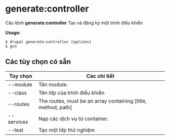 # generate:controller
Câu lệnh **generate:controller** Tạo và đăng ký một trình điều khiển

**Usage:**
```
$ drupal generate:controller [options] 
$ gcn  
```

## Các tùy chọn có sẵn
Tùy chọn | Các chi tiết
-------|-------------
--module | Tên module.
--class | Tên lớp của trình điều khiển
--routes | The routes, must be an array containing [title, method, path]
--services | Nạp các dịch vụ từ container.
--test | Tạo một lớp thử nghiệm
